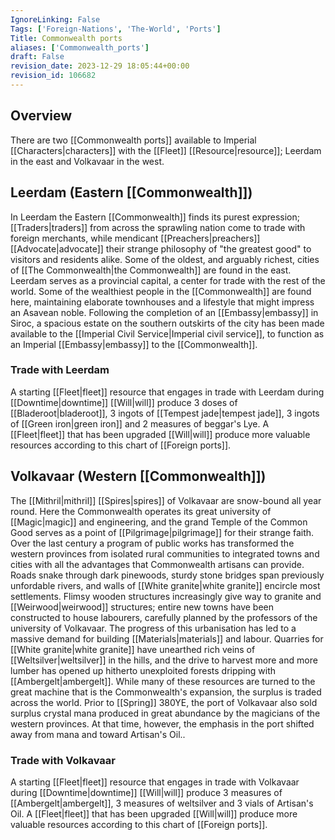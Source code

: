```yaml
---
IgnoreLinking: False
Tags: ['Foreign-Nations', 'The-World', 'Ports']
Title: Commonwealth ports
aliases: ['Commonwealth_ports']
draft: False
revision_date: 2023-12-29 18:05:44+00:00
revision_id: 106682
---
```


## Overview
There are two [[Commonwealth ports]] available to Imperial [[Characters|characters]] with the [[Fleet]] [[Resource|resource]]; Leerdam in the east and Volkavaar in the west.
## Leerdam (Eastern [[Commonwealth]])
In Leerdam the Eastern [[Commonwealth]] finds its purest expression; [[Traders|traders]] from across the sprawling nation come to trade with foreign merchants, while mendicant [[Preachers|preachers]] [[Advocate|advocate]] their strange philosophy of "the greatest good" to visitors and residents alike.
Some of the oldest, and arguably richest, cities of [[The Commonwealth|the Commonwealth]] are found in the east. Leerdam serves as a provincial capital, a center for trade with the rest of the world. Some of the wealthiest people in the [[Commonwealth]] are found here, maintaining elaborate townhouses and a lifestyle that might impress an Asavean noble. Following the completion of an [[Embassy|embassy]] in Siroc, a spacious estate on the southern outskirts of the city has been made available to the [[Imperial Civil Service|Imperial civil service]], to function as an Imperial [[Embassy|embassy]] to the [[Commonwealth]].
### Trade with Leerdam
A starting [[Fleet|fleet]] resource that engages in trade with Leerdam during [[Downtime|downtime]] [[Will|will]] produce 3 doses of [[Bladeroot|bladeroot]], 3 ingots of [[Tempest jade|tempest jade]], 3 ingots of [[Green iron|green iron]] and 2 measures of beggar's Lye. A [[Fleet|fleet]] that has been upgraded [[Will|will]] produce more valuable resources according to this chart of [[Foreign ports]].
## Volkavaar (Western [[Commonwealth]])
The [[Mithril|mithril]] [[Spires|spires]] of Volkavaar are snow-bound all year round. Here the Commonwealth operates its great university of [[Magic|magic]] and engineering, and the grand Temple of the Common Good serves as a point of [[Pilgrimage|pilgrimage]] for their strange faith.
Over the last century a program of public works has transformed the western provinces from isolated rural communities to integrated towns and cities with all the advantages that Commonwealth artisans can provide. Roads snake through dark pinewoods, sturdy stone bridges span previously unfordable rivers, and walls of [[White granite|white granite]] encircle most settlements. Flimsy wooden structures increasingly give way to granite and [[Weirwood|weirwood]] structures; entire new towns have been constructed to house labourers, carefully planned by the professors of the university of Volkavaar.
The progress of this urbanisation has led to a massive demand for building [[Materials|materials]] and labour. Quarries for [[White granite|white granite]] have unearthed rich veins of [[Weltsilver|weltsilver]] in the hills, and the drive to harvest more and more lumber has opened up hitherto unexploited forests dripping with [[Ambergelt|ambergelt]]. While many of these resources are turned to the great machine that is the Commonwealth's expansion, the surplus is traded across the world. Prior to [[Spring]] 380YE, the port of Volkavaar also sold surplus crystal mana produced in great abundance by the magicians of the western provinces. At that time, however, the emphasis in the port shifted away from mana and toward Artisan's Oil..
### Trade with Volkavaar
A starting [[Fleet|fleet]] resource that engages in trade with Volkavaar during [[Downtime|downtime]] [[Will|will]] produce 3 measures of [[Ambergelt|ambergelt]], 3 measures of weltsilver and 3 vials of Artisan's Oil. A [[Fleet|fleet]] that has been upgraded [[Will|will]] produce more valuable resources according to this chart of [[Foreign ports]].